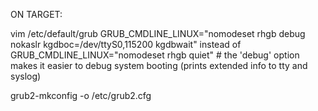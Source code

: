 
ON TARGET:

vim /etc/default/grub
    GRUB_CMDLINE_LINUX="nomodeset rhgb debug nokaslr kgdboc=/dev/ttyS0,115200 kgdbwait"
    instead of
    GRUB_CMDLINE_LINUX="nomodeset rhgb quiet"
    # the 'debug' option makes it easier to debug system booting (prints extended info to tty and syslog)


grub2-mkconfig -o /etc/grub2.cfg

